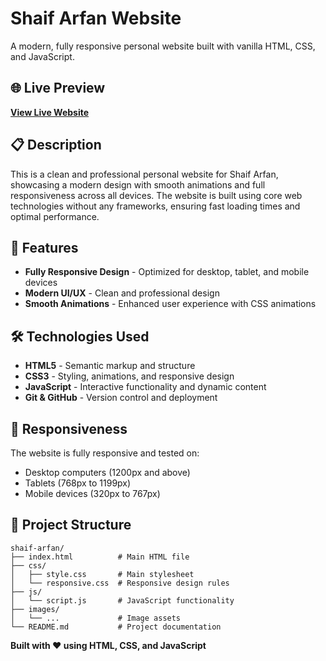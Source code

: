 # Shaif Arfan Website

A modern, fully responsive personal website built with vanilla HTML, CSS, and JavaScript.

## 🌐 Live Preview

**[View Live Website](https://brahimdjelid.github.io/shaif-arfan/)**

## 📋 Description

This is a clean and professional personal website for Shaif Arfan, showcasing a modern design with smooth animations and full responsiveness across all devices. The website is built using core web technologies without any frameworks, ensuring fast loading times and optimal performance.

## 🚀 Features

- **Fully Responsive Design** - Optimized for desktop, tablet, and mobile devices
- **Modern UI/UX** - Clean and professional design
- **Smooth Animations** - Enhanced user experience with CSS animations

## 🛠️ Technologies Used

- **HTML5** - Semantic markup and structure
- **CSS3** - Styling, animations, and responsive design
- **JavaScript** - Interactive functionality and dynamic content
- **Git & GitHub** - Version control and deployment

## 📱 Responsiveness

The website is fully responsive and tested on:
- Desktop computers (1200px and above)
- Tablets (768px to 1199px)
- Mobile devices (320px to 767px)

## 📁 Project Structure

```
shaif-arfan/
├── index.html          # Main HTML file
├── css/
│   ├── style.css       # Main stylesheet
│   └── responsive.css  # Responsive design rules
├── js/
│   └── script.js       # JavaScript functionality
├── images/
│   └── ...             # Image assets
└── README.md           # Project documentation
```

**Built with ❤️ using HTML, CSS, and JavaScript**
